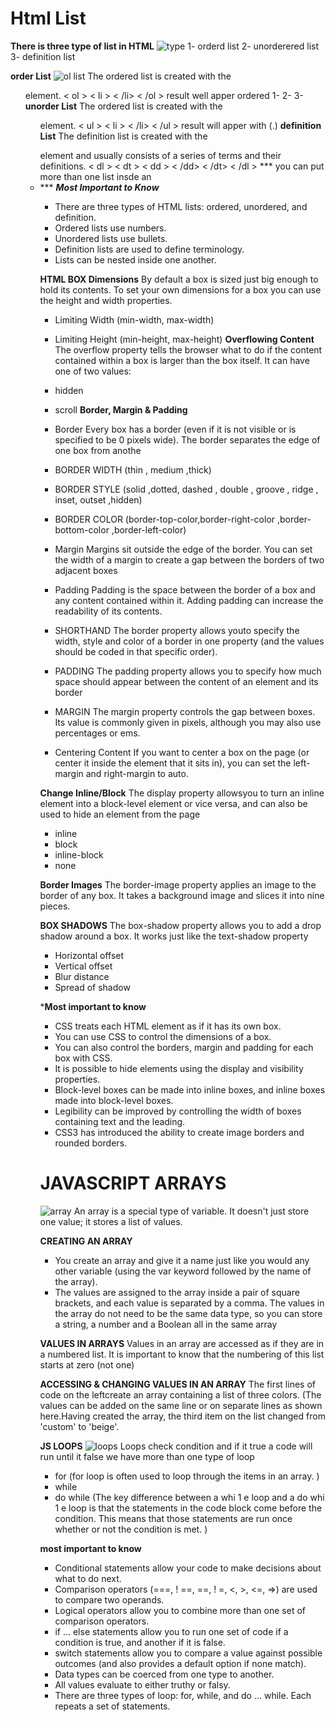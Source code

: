 # Html List
**There is three type of list in HTML**
![type](https://www.litmus.com/wp-content/uploads/2020/04/the-ultimate-guide-to-bulleted-lists-in-html-email.png)
1- orderd list
2- unorderered list
3- definition list

**order List**
![ol list](https://miro.medium.com/max/5120/1*GT0rMA_h7UIN44bfBunMFg.jpeg)
The ordered list is created with
the <ol> element.
< ol >
   < li >
   < /li>
< /ol >
result well apper ordered
1-
2-
3-
**unorder List**
The ordered list is created with
the <ul> element.
< ul >
   < li >
   < /li>
< /ul >
result will apper with (.)
**definition List**
The definition list is created with
the <dl> element and usually
consists of a series of terms and
their definitions.
< dl >
   < dt >
      < dd >
      < /dd>
   < /dt>
< /dl >
*** you can put more than one list insde an <li>***
***Most Important to Know***
- There are three types of HTML lists: ordered, unordered, and definition.
- Ordered lists use numbers.
- Unordered lists use bullets.
- Definition lists are used to define terminology.
- Lists can be nested inside one another.

**HTML BOX Dimensions**
By default a box is sized just big
enough to hold its contents. To
set your own dimensions for a
box you can use the height and
width properties.
- Limiting Width (min-width, max-width)
- Limiting Height (min-height, max-height)
**Overflowing Content**
The overflow property tells the
browser what to do if the content
contained within a box is larger
than the box itself. It can have
one of two values:
- hidden
- scroll
**Border, Margin & Padding**
- Border
Every box has a border (even if it is not visible or is specified to be 0 pixels wide). The border separates the edge of one box
from anothe
- BORDER WIDTH (thin , medium ,thick)
- BORDER STYLE (solid ,dotted, dashed , double , groove , ridge , inset, outset ,hidden)
- BORDER COLOR (border-top-color,border-right-color ,border-bottom-color ,border-left-color)

- Margin
Margins sit outside the edge of the border. You can set the width of a margin to create a gap between the borders of two adjacent boxes
- Padding
Padding is the space between the border of a box and any content contained within it. Adding padding can increase the readability of its contents.

- SHORTHAND
The border property allows youto specify the width, style and color of a border in one property (and the values should be coded in that specific order).

- PADDING
The padding property allows you to specify how much space should appear between the content of an element and its border

- MARGIN
The margin property controls the gap between boxes. Its value is commonly given in pixels, although you may also use percentages or ems.

- Centering Content
If you want to center a box on the page (or center it inside the element that it sits in), you can set the left-margin and right-margin to auto.

**Change Inline/Block**
The display property allowsyou to turn an inline element into a block-level element or vice versa, and can also be used to hide an element from the page
- inline
- block
- inline-block
- none

**Border Images**
The border-image property applies an image to the border of any box. It takes a background image and slices it into nine pieces.

**BOX SHADOWS**
The box-shadow property allows you to add a drop shadow around a box. It works just like the text-shadow property
- Horizontal offset
- Vertical offset
- Blur distance
- Spread of shadow

***Most important to know**
- CSS treats each HTML element as if it has its own box.
-  You can use CSS to control the dimensions of a box.
- You can also control the borders, margin and padding for each box with CSS.
- It is possible to hide elements using the display and visibility properties.
- Block-level boxes can be made into inline boxes, and inline boxes made into block-level boxes.
- Legibility can be improved by controlling the width of boxes containing text and the leading.
- CSS3 has introduced the ability to create image borders and rounded borders.

# JAVASCRIPT ARRAYS
![array](https://cdn.educba.com/academy/wp-content/uploads/2019/09/Arrays-in-JavaScript.png)
An array is a special type of variable. It doesn't
just store one value; it stores a list of values.

**CREATING AN ARRAY**
- You create an array and give it
a name just like you would any
other variable (using the var
keyword followed by the name of
the array).  
- The values are assigned to the
array inside a pair of square
brackets, and each value is
separated by a comma. The
values in the array do not need
to be the same data type, so you
can store a string, a number and
a Boolean all in the same array

**VALUES IN ARRAYS**
Values in an array are accessed as if they are in
a numbered list. It is important to know that the
numbering of this list starts at zero (not one)

**ACCESSING & CHANGING VALUES IN AN ARRAY**
The first lines of code on the leftcreate an array containing a list of three colors. (The values can be added on the same line or on separate lines as shown here.Having created the array, the third item on the list changed from 'custom' to 'beige'. 

**JS LOOPS**
![loops](https://d2h0cx97tjks2p.cloudfront.net/blogs/wp-content/uploads/sites/2/2019/07/JavaScript-Loops.jpg)
Loops check condition and if it true a code will run until it false we have more than one type of loop 
- for (for loop is often used to loop through the items in an array. )
- while
- do while (The key difference between a whi 1 e loop and a do whi 1 e loop is that the statements in the code block come before the condition. This means that those statements are run once whether or not the condition is met. )

**most important to know**
- Conditional statements allow your code to make decisions about what to do next.
- Comparison operators (===, ! ==, ==, ! =, <, >, <=, =>) are used to compare two operands.
- Logical operators allow you to combine more than one set of comparison operators.
- if ... else statements allow you to run one set of code if a condition is true, and another if it is false.
- switch statements allow you to compare a value against possible outcomes (and also provides a default option if none match).
- Data types can be coerced from one type to another.
- All values evaluate to either truthy or falsy.
- There are three types of loop: for, while, and do ... while. Each repeats a set of statements. 



































